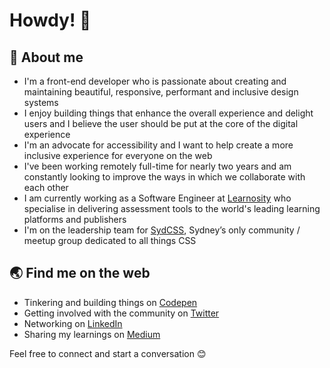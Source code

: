 # Howdy! 👋

## 📖 About me

- I'm a front-end developer who is passionate about creating and maintaining beautiful, responsive, performant and inclusive design systems
- I enjoy building things that enhance the overall experience and delight users and I believe the user should be put at the core of the digital experience
- I'm an advocate for accessibility and I want to help create a more inclusive experience for everyone on the web
- I've been working remotely full-time for nearly two years and am constantly looking to improve the ways in which we collaborate with each other
- I am currently working as a Software Engineer at [Learnosity](https://learnosity.com/) who specialise in delivering assessment tools to the world's leading learning platforms and publishers
- I'm on the leadership team for [SydCSS](https://www.meetup.com/en-AU/SydCSS/), Sydney’s only community / meetup group dedicated to all things CSS

## 🌏 Find me on the web

- Tinkering and building things on [Codepen](https://codepen.io/GemmaStiles)
- Getting involved with the community on [Twitter](https://twitter.com/Gemma_Stiles)
- Networking on [LinkedIn](https://www.linkedin.com/in/gemmastiles/)
- Sharing my learnings on [Medium](https://medium.com/@gemma.stiles)

Feel free to connect and start a conversation 😊
